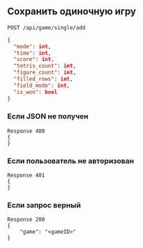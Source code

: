 ## Сохранить одиночную игру
`POST /api/game/single/add`
```json
{
  "mode": int,
  "time": int,
  "score": int,
  "tetris_count": int,
  "figure_count": int,
  "filled_rows": int,
  "field_mode": int,
  "is_won": bool
}
```
### Если JSON не получен
```
Response 400
{
}
```
### Если пользователь не авторизован
```
Response 401
{
}
```
### Если запрос верный
```
Response 200
{
    "game": "<gameID>"
}
```